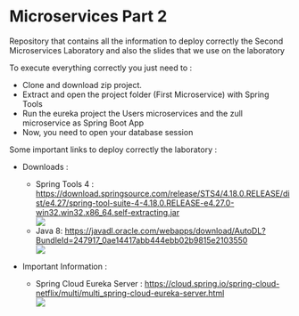 <!DOCTYPE html>
<html>
<body>
	<h1>Microservices Part 2</h1>
	<p>Repository that contains all the information to deploy correctly the Second Microservices Laboratory and also the slides that we use on the laboratory</p>
	<p>To execute everything correctly you just need to :</p>
	<ul>
		<li>Clone and download zip project.</li>
		<li>Extract and open the project folder (First Microservice) with Spring Tools</li>
		<li>Run the eureka project the Users microservices and the zull microservice as Spring Boot App</li>
    <li>Now, you need to open your database session</li>
	</ul>
	<p>Some important links to deploy correctly the laboratory :</p>
	<ul>
		<li>Downloads :</li>
		<p></p>
		<ul>
<li>Spring Tools 4 :  <a href="https://download.springsource.com/release/STS4/4.18.0.RELEASE/dist/e4.27/spring-tool-suite-4-4.18.0.RELEASE-e4.27.0-win32.win32.x86_64.self-extracting.jar">https://download.springsource.com/release/STS4/4.18.0.RELEASE/dist/e4.27/spring-tool-suite-4-4.18.0.RELEASE-e4.27.0-win32.win32.x86_64.self-extracting.jar</a></li>
		<img class="img-nodejs" src="https://user-images.githubusercontent.com/52389293/231914836-73b91f2b-b889-4343-9455-dcba5216d3a9.png">
		<li>Java 8:  <a href="https://javadl.oracle.com/webapps/download/AutoDL?BundleId=247917_0ae14417abb444ebb02b9815e2103550">https://javadl.oracle.com/webapps/download/AutoDL?BundleId=247917_0ae14417abb444ebb02b9815e2103550</a></li>
		<img class="img-nodejs" src="https://user-images.githubusercontent.com/52389293/232153624-55499a6d-a80a-4304-be71-12879baaf86a.png">
		</ul>
		<p></p>
		<li>Important Information :</li>
		<p></p>
		<ul>
		<li>Spring Cloud Eureka Server : <a href="https://cloud.spring.io/spring-cloud-netflix/multi/multi_spring-cloud-eureka-server.html">https://cloud.spring.io/spring-cloud-netflix/multi/multi_spring-cloud-eureka-server.html</a></li>
		<img class="img-nodejs" src="https://user-images.githubusercontent.com/52389293/232151365-ec8c7818-8b98-4afb-8bff-387841241214.png">	
		</ul>
	</ul>
</body>
</html>
